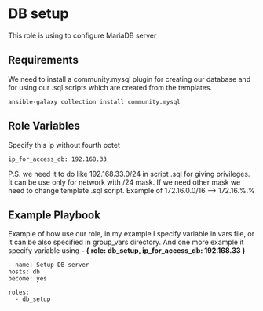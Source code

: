 DB setup
=========

This role is using to configure MariaDB server

Requirements
------------
We need to install a community.mysql plugin for creating our database and for using our .sql scripts which are created from the templates.
```
ansible-galaxy collection install community.mysql
```
Role Variables
--------------

Specify this ip without fourth octet
```
ip_for_access_db: 192.168.33
```

P.S. we need it to do like 192.168.33.0/24 in script .sql for giving privileges. It can be use only for network with /24 mask. If we need other mask we need to change template .sql script. Example of 172.16.0.0/16 --> 172.16.%.%


Example Playbook
----------------

Example of how use our role, in my example I specify variable in vars file, or it can be also specified in group_vars directory. And one more example it specify variable using __- { role: db_setup, ip_for_access_db: 192.168.33 }__

    - name: Setup DB server
    hosts: db
    become: yes

    roles:
      - db_setup

